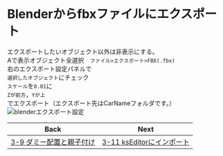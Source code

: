# Blenderからfbxファイルにエクスポート
エクスポートしたいオブジェクト以外は非表示にする。  
Aで表示オブジェクト全選択　`ファイル>エクスポート>FBX(.fbx)`  
右のエクスポート設定パネルで  
`選択したオブジェクト`にチェック  
`スケール`を`0.01`に  
`Zが前方`，`Yが上`  
でエクスポート（エクスポート先はCarNameフォルダです。）
![blenderエクスポート設定](https://user-images.githubusercontent.com/81402033/138589753-8d1521b7-b3f5-4d12-ba64-c48bfdd86aa1.png)


| Back | Next |
|:---:|:---:|
| [3-9 ダミー配置と親子付け](https://github.com/JSAE-ARCHIVES/MOD-Tutorial/blob/main/3%E7%AB%A0%203D%E3%83%A2%E3%83%87%E3%83%AB%E3%81%AE%E4%BD%9C%E6%88%90/3-9%20%E3%83%80%E3%83%9F%E3%83%BC%E9%85%8D%E7%BD%AE%E3%81%A8%E8%A6%AA%E5%AD%90%E4%BB%98%E3%81%91.md) | [3-11 ksEditorにインポート](https://github.com/JSAE-ARCHIVES/MOD-Tutorial/blob/main/3%E7%AB%A0%203D%E3%83%A2%E3%83%87%E3%83%AB%E3%81%AE%E4%BD%9C%E6%88%90/3-11%20ksEditor%E3%81%AB%E3%82%A4%E3%83%B3%E3%83%9D%E3%83%BC%E3%83%88.md) |
